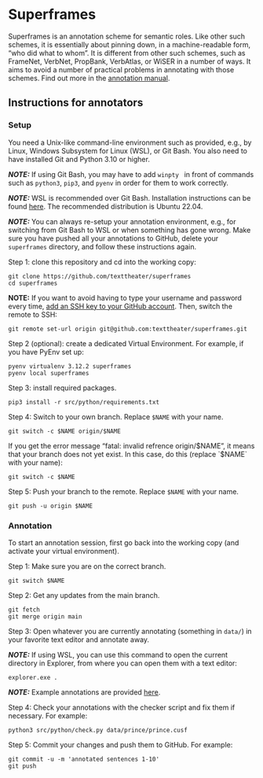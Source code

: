 Superframes
===========

Superframes is an annotation scheme for semantic roles. Like other such
schemes, it is essentially about pinning down, in a machine-readable form, “who
did what to whom”. It is different from other such schemes, such as FrameNet,
VerbNet, PropBank, VerbAtlas, or WiSER in a number of ways. It aims to avoid a
number of practical problems in annotating with those schemes. Find out more in
the [annotation
manual](https://github.com/texttheater/superframes/blob/main/doc/manual/manual.pdf).

Instructions for annotators
---------------------------

### Setup

You need a Unix-like command-line environment such as provided, e.g., by Linux,
Windows Subsystem for Linux (WSL), or Git Bash. You also need to have installed Git
and Python 3.10 or higher.

***NOTE:*** If using Git Bash, you may have to add `winpty ` in front of
commands such as `python3`, `pip3`, and `pyenv` in order for them to work
correctly.

***NOTE:*** WSL is recommended over Git Bash. Installation instructions can be
found [here](https://learn.microsoft.com/en-us/windows/wsl/install). The
recommended distribution is Ubuntu 22.04.

***NOTE:*** You can always re-setup your annotation environment, e.g., for
switching from Git Bash to WSL or when something has gone wrong. Make sure you
have pushed all your annotations to GitHub, delete your `superframes`
directory, and follow these instructions again.

Step 1: clone this repository and cd into the working copy:

    git clone https://github.com/texttheater/superframes
    cd superframes

**NOTE:** If you want to avoid having to type your username and password every
time, [add an SSH key to your GitHub
account](https://docs.github.com/en/authentication/connecting-to-github-with-ssh/adding-a-new-ssh-key-to-your-github-account).
Then, switch the remote to SSH:

    git remote set-url origin git@github.com:texttheater/superframes.git

Step 2 (optional): create a dedicated Virtual Environment. For example, if you
have PyEnv set up:

    pyenv virtualenv 3.12.2 superframes
    pyenv local superframes

Step 3: install required packages.

    pip3 install -r src/python/requirements.txt

Step 4: Switch to your own branch. Replace `$NAME` with your name.

    git switch -c $NAME origin/$NAME

If you get the error message “fatal: invalid refrence origin/$NAME”, it means
that your branch does not yet exist. In this case, do this (replace `$NAME`
with your name):

    git switch -c $NAME

Step 5: Push your branch to the remote. Replace `$NAME` with your name.

    git push -u origin $NAME

### Annotation

To start an annotation session, first go back into the working copy (and
activate your virtual environment).

Step 1: Make sure you are on the correct branch.

    git switch $NAME

Step 2: Get any updates from the main branch.

    git fetch
    git merge origin main

Step 3: Open whatever you are currently annotating (something in `data/`) in
your favorite text editor and annotate away.

***NOTE:*** If using WSL, you can use this command to open the current
directory in Explorer, from where you can open them with a text editor:

    explorer.exe .

***NOTE:*** Example annotations are provided
[here](https://github.com/texttheater/superframes/blob/kilian/data/prince/prince.cusf).

Step 4: Check your annotations with the checker script and fix them if
necessary. For example:

    python3 src/python/check.py data/prince/prince.cusf

Step 5: Commit your changes and push them to GitHub. For example:

    git commit -u -m 'annotated sentences 1-10'
    git push
